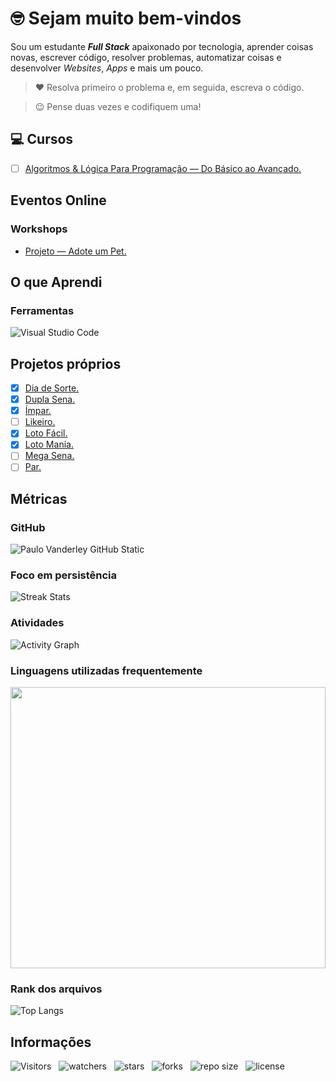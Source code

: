<!-- TITULO -->
# :nerd_face: Sejam muito bem-vindos

<!-- DESCRIÇÃO -->
Sou um estudante ***Full Stack*** apaixonado por tecnologia, aprender coisas novas, escrever código, resolver problemas, automatizar coisas e desenvolver *Websites*, *Apps* e mais um pouco.

<!-- CITAÇÕES -->
> :heart: Resolva primeiro o problema e, em seguida, escreva o código.

> :wink: Pense duas vezes e codifiquem uma!

<!-- CONTATOS -->

<!-- CURSOS -->
## :computer: Cursos

<!-- * [ ] [Agência Web.](https://github.com/Devsgeeknerd/cur-age-web) -->
* [ ] [Algoritmos & Lógica Para Programação — Do Básico ao Avançado.](https://github.com/Devsgeeknerd/cur-alg-log-pro-bas-ava)
<!-- * [ ] [Android Arch.](https://github.com/Devsgeeknerd/cur-and-arc) -->
<!-- * [ ] [Android Express.](https://github.com/Devsgeeknerd/cur-and-exp) -->
<!-- * [ ] [Android Para iniciantes.](https://github.com/Devsgeeknerd/cur-and-par-ini) -->
<!-- * [ ] [Angular 2 — Desmistificado.](https://github.com/Devsgeeknerd/cur-ang-des) -->
<!-- * [ ] [Aprenda Rápido Unity 3D.](https://github.com/Devsgeeknerd/cur-apr-rap-uni-3d) -->
<!-- * [ ] [Bancos de Dados.](https://gihub.com/Devsgeeknerd/cur-ban-dad) -->
<!-- * [ ] [Bootstrap 4 — Ultimate.](https://github.com/Devsgeeknerd/cur-boo-4-ult) -->
<!-- * [ ] [Desenvolvimento de Aplicativos Android Para Iniciantes.](https://github.com/Devsgeeknerd/cur-des-apl-and-par-ini) -->
<!-- * [ ] [Desenvolvimento de Aplicativos.](https://github.com/Devsgeeknerd/cur-des-apl) -->
<!-- * [ ] [Desenvolvimento Web — 2.0.](https://github.com/Desvgeeknerd/cur-des-web) -->
<!-- * [ ] [Desenvolvimento Web — Completo.](https://github.com/Devsgeeknerd/cur-des-web-com) -->
<!-- * [ ] [Desenvolvimento Web — Responsivo & Completo.](https://github.com/Devsgeeknerd/cur-des-web-res-com) -->
<!-- * [ ] [Desenvolvimento Web — Do Zero ao Primeiro Projeto.](https://github.com/Devsgeeknerd/cur-des-web-zer-pri-pro) -->
<!-- * [ ] [Design Para Aplicativos.](https://github.com/Devsgeeknerd/cur-des-par-apl) -->
<!-- * [ ] [Design Para Web.](https://github.com/Devsgeeknerd/cur-des-par-web) -->
<!-- * [ ] [Front-end — 2.0.](https://github.com/Devsgeeknerd/cur-fro-end) -->
<!-- * [ ] [Full Stack](https://github.com/Devsgeeknerd/cur-ful-sta) -->
<!-- * [ ] [Gestão Ágil com Scrum Completo.](https://github.com/Devsgeeknerd/cur-ges-agi-scr-com) -->
<!-- * [ ] [HTML em 1 Hora.](https://github.com/Devsgeeknerd/cur-htm-hor) -->
<!-- * [ ] [Infraestrutura Web.](https://github.com/Devsgeeknerd/cur-inf-web) -->
<!-- * [ ] [Inglês Extremo — Do Zero a Fluência.](https://github.com/Devsgeeknerd/cur-ing-ext-zer-flu) -->
<!-- * [ ] [Inglês Para Programadores.](https://github.com/Devsgeeknerd/cur-ing-par-pro) -->
<!-- * [ ] [Java Completo.](https://github.com/Devsgeeknerd/cur-jav-com) -->
<!-- * [ ] [JavaScript & jQuery — Completo.](https://github.com/Devsgeeknerd/cur-js-jqu-com) -->
<!-- * [ ] [JavaScript & TypeScript — Do Básico ao Avançado.](https://github.com/Devsgeeknerd/cur-js-typ-bas-ava) -->
<!-- * [ ] [JavaScript Completo.](https://github.com/Devsgeeknerd/cur-js-com) -->
<!-- * [ ] [JavaScript Completo com HTML 5 & CSS 3 — Do Zero ao Especialista.](https://github.com/Devsgeeknerd/cur-js-com-htm-css-zer-esp) -->
<!-- * [ ] [Kanban Completo.](https://github.com/Devsgeeknerd/cur-kan-com) -->
<!-- * [ ] [Kotlin Completo.](https://github.com/Devsgeeknerd/cur-kot-com) -->
<!-- * [ ] [Kotlin Para Iniciantes.](https://github.com/Devsgeeknerd/cur-kot-par-ini) -->
<!-- * [ ] [Lógica Para Programação.](https://github.com/Devsgeeknerd/cur-log-par-pro) -->
<!-- * [ ] [Marketing Digital Para Programadores.](https://github.com/Devsgeeknerd/cur-mar-par-pro) -->
<!-- * [ ] [Node.js.](https://github.com/Devsgeeknerd/cur-nod) -->
<!-- * [ ] [PHP Jedi.](https://github.com/Devsgeeknerd/cur-php-jed) -->
<!-- * [ ] [Produtividade Para Programadores.](https://github.com/Devsgeeknerd/cur-pro-par-pro) -->
<!-- * [ ] [React.js Ninja.](https://github.com/Devsgeeknerd/cur-rea-nin) -->
<!-- * [ ] [SEO Para sites WordPress.](https://github.com/Devsgeeknerd/cur-seo-par-sit-wp) -->
<!-- * [ ] [Unity 5 — Como Criar um Jogo de Plataforma 3D.](https://github.com/Devsgeeknerd/cur-uni-com-cri-jog-pla-3d) -->
<!-- * [ ] [Web Design Express.](https://github.com/Devsgeeknerd/cur-web-des-exp) -->
<!-- * [ ] [Webmaster Front-end completo.](https://github.com/Devsgeeknerd/cur-wm-fron-end-com) -->
<!-- * [ ] [WordPress Completo.](https://github.com/Devsgeeknerd/cur-wp-com) -->

<!-- PROJETOS DOS CURSOS -->
<!-- ### :mortar_board: Projetos dos Cursos -->

<!-- * [ ] DevsPortal. -->

<!-- TREINAMENTOS -->
<!-- ## Treinamentos -->

<!-- * [ ] WordPress. -->

<!-- EVENTOS -->
## Eventos Online

<!-- WORKSHOPS -->
### Workshops

* [Projeto — Adote um Pet.](https://github.com/Devsgeeknerd/pro-ado-pet "Ver projeto")

<!-- IMERSÕES -->
<!-- ### Imersões -->

<!-- O QUE APRENDI -->
## O que Aprendi

<!-- LINGUAGENS -->
<!-- ### Linguagens -->

<!-- METODOLOGIAS -->
<!-- ### Metodologias -->

<!-- FRAMEWORKS -->
<!-- ### Frameworks -->

<!-- BIBLIOTECAS -->
<!-- ### Bibliotecas -->

<!-- FERRAMENTAS -->
### Ferramentas

![Visual Studio Code](https://img.shields.io/badge/Visual%20Studio%20Code-0078d7.svg?style=for-the-badge&logo=visual-studio-code&logoColor=white)

<!-- PROJETOS PRÓPRIOS -->
## Projetos próprios

* [x] [Dia de Sorte.](https://github.com/Devsgeeknerd/pro-dia-sor "Ver projeto")
* [x] [Dupla Sena.](https://github.com/Devsgeeknerd/pro-dup-sen "Ver projeto")
* [x] [Ímpar.](https://github.com/Devsgeeknerd/pro-imp "Ver projeto")
* [ ] [Likeiro.](https://github.com/Devsgeeknerd/pro-lik)
* [x] [Loto Fácil.](https://github.com/Devsgeeknerd/pro-lot-fac "Ver projeto")
* [x] [Loto Mania.](https://github.com/Devsgeeknerd/pro-lot-man "Ver projeto")
* [ ] [Mega Sena.](https://github.com/Devsgeeknerd/pro-meg-sen)
* [ ] [Par.](https://github.com/Devsgeeknerd/pro-par)

<!-- MÉTRICAS -->
## Métricas

<!-- GITHUB -->
### GitHub

![Paulo Vanderley GitHub Static](https://github-readme-stats.vercel.app/api?username=Devsgeeknerd&bg_color=DEG,79e2ff,ff904e,ff5982&title_color=3c68f4&show_icons=true&icon_color=bd0fea&text_color=2f3438&count_private=true&include_all_commits=true&cache_seconds=10800&line_height=30&border_color=0000ff&border_radius=18&card_width=600&locale=pt-BR "Métricas do GitHub")

<!-- PERSEVERANÇA -->
### Foco em persistência

![Streak Stats](https://github-readme-streak-stats.herokuapp.com/?user=Devsgeeknerd&background=800080&stroke=ffffff&ring=33ff69&fire=fd1d1d&currStreakNum=79e2ff&currStreakLabel=79f3ff&sideNums=ffffff&sideLabels=ffff00&dates=ffffff)

<!-- GRÁFICO DE ATIVIDADES -->
### Atividades

![Activity Graph](https://activity-graph.herokuapp.com/graph?username=Devsgeeknerd&bg_color=800080&color=ffffff&line=00ff00&point=ffff00&area=true&area_color=000000&custom_title=Grafico%20de%20Commits%20Diario "Atividades diárias")

<!-- WAKATIME -->
### Linguagens utilizadas frequentemente

<p align="center">
    <img src="https://wakatime.com/share/@Devsgeeknerd/77d003db-f2b0-43ab-8038-56c1cb8ccdfd.svg" width="100%" height="450" />
</p>

<!-- RANK DOS ARQUIVOS -->
### Rank dos arquivos

![Top Langs](https://github-readme-stats.vercel.app/api/top-langs/?username=Devsgeeknerd&layout=default&langs_count=10&title_color=000000&bg_color=ba4de3&text_color=000000&card_width=600&custom_title=Rank%20dos%20Arquivos)

<!-- INFORMAÇÕES -->
## Informações

![Visitors](https://api.visitorbadge.io/api/visitors?path=Devsgeeknerd%2FDevsgeeknerd&label=Visitantes&labelColor=%23f9e64f&countColor=%23008000&style=plastic "Total de visitas")
&nbsp;
![watchers](https://img.shields.io/github/watchers/Devsgeeknerd/Devsgeeknerd?style=plastic&label=Observadores&labelColor=f9e64f "Total de observadores")
&nbsp;
![stars](https://img.shields.io/github/stars/Devsgeeknerd/Devsgeeknerd?style=plastic&label=EstrelasS&labelColor=f9e64f "Total de Estrelas Recebidas")
&nbsp;
![forks](https://img.shields.io/github/forks/Devsgeeknerd/Devsgeeknerd?style=plastic&label=Bifurcações&labelColor=f9e64f "Total de Bifurcações")
&nbsp;
![repo size](https://img.shields.io/github/repo-size/Devsgeeknerd/Devsgeeknerd?style=plastic&label=Tamanho&labelColor=f9e64f "Tamanho do Repositório")
&nbsp;
![license](https://img.shields.io/github/license/Devsgeeknerd/Devsgeeknerd?style=plastic&label=Licença&labelColor=f9e64f "Licença do Repositório")
